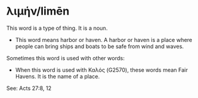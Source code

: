 # λιμήν/limēn
This word is a type of thing. It is a noun.

* This word means harbor or haven. A harbor or haven is a place where people can bring ships and boats to be safe from wind and waves.

Sometimes this word is used with other words:

* When this word is used with Καλός (G2570), these words mean Fair Havens. It is the name of a place. 

See: Acts 27:8, 12
